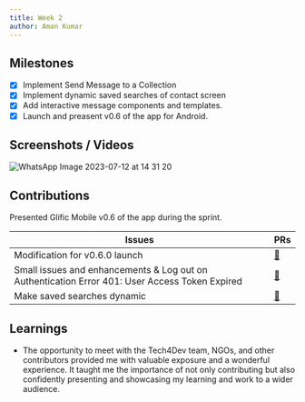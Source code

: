 ```yaml
---
title: Week 2
author: Aman Kumar
---
```


## Milestones

- [x] Implement Send Message to a Collection
- [x] Implement dynamic saved searches of contact screen
- [x] Add interactive message components and templates.
- [x] Launch and preasent v0.6 of the app for Android.

## Screenshots / Videos

![WhatsApp Image 2023-07-12 at 14 31 20](https://github.com/glific/mobile/assets/84832565/cb13ca1f-71fc-402f-b0d4-01f618c8ead8)

## Contributions

Presented Glific Mobile v0.6 of the app during the sprint.

| Issues                                                                                         | PRs                                             |
| ---------------------------------------------------------------------------------------------- | ----------------------------------------------- |
| Modification for v0.6.0 launch                                                                 | [🔗](https://github.com/glific/mobile/pull/125) |
| Small issues and enhancements & Log out on Authentication Error 401: User Access Token Expired | [🔗](https://github.com/glific/mobile/pull/121) |
| Make saved searches dynamic                                                                    | [🔗](https://github.com/glific/mobile/pull/120) |

## Learnings

- The opportunity to meet with the Tech4Dev team, NGOs, and other contributors provided me with valuable exposure and a wonderful experience. It taught me the importance of not only contributing but also confidently presenting and showcasing my learning and work to a wider audience.
